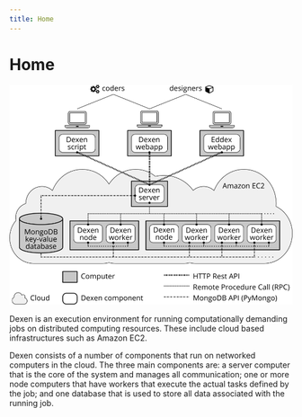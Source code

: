 ```yaml
---
title: Home
---
```


# Home

![Dexen](./assets/images/dexen.png)

Dexen is an execution environment for running computationally demanding jobs on distributed computing resources. These include cloud based infrastructures such as Amazon EC2.

Dexen consists of a number of components that run on networked computers in the cloud. The three main components are: a server computer that is the core of the system and manages all communication; one or more node computers that have workers that execute the actual tasks defined by the job; and one database that is used to store all data associated with the running job.


